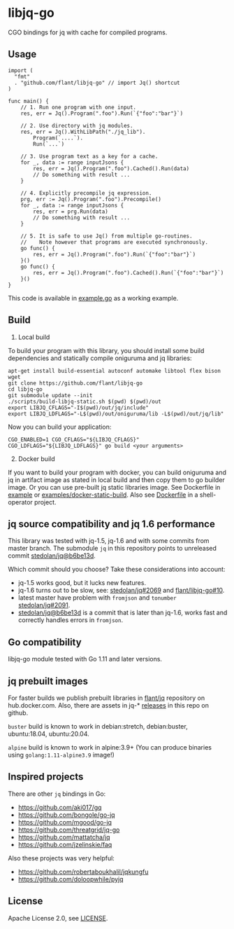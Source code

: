 # libjq-go

CGO bindings for jq with cache for compiled programs.

## Usage

```
import (
  "fmt"
  . "github.com/flant/libjq-go" // import Jq() shortcut
)

func main() {
	// 1. Run one program with one input.
	res, err = Jq().Program(".foo").Run(`{"foo":"bar"}`)

	// 2. Use directory with jq modules.
	res, err = Jq().WithLibPath("./jq_lib").
		Program(`....`).
		Run(`...`)
	
	// 3. Use program text as a key for a cache.
	for _, data := range inputJsons {
		res, err = Jq().Program(".foo").Cached().Run(data)
		// Do something with result ...
	}
	
	// 4. Explicitly precompile jq expression.
	prg, err := Jq().Program(".foo").Precompile()
	for _, data := range inputJsons {
		res, err = prg.Run(data)
		// Do something with result ...
	}
	
	// 5. It is safe to use Jq() from multiple go-routines.
	//    Note however that programs are executed synchronously.
	go func() {
		res, err = Jq().Program(".foo").Run(`{"foo":"bar"}`)
	}()
	go func() {
		res, err = Jq().Program(".foo").Cached().Run(`{"foo":"bar"}`)
	}()
}
```

This code is available in [example.go](example/example.go) as a working example.


## Build

1. Local build

To build your program with this library, you should install some build dependencies and statically compile oniguruma and jq libraries:

```
apt-get install build-essential autoconf automake libtool flex bison wget
git clone https://github.com/flant/libjq-go
cd libjq-go
git submodule update --init
./scripts/build-libjq-static.sh $(pwd) $(pwd)/out
export LIBJQ_CFLAGS="-I$(pwd)/out/jq/include"
export LIBJQ_LDFLAGS="-L$(pwd)/out/oniguruma/lib -L$(pwd)/out/jq/lib"
```

Now you can build your application:

```
CGO_ENABLED=1 CGO_CFLAGS="${LIBJQ_CFLAGS}" CGO_LDFLAGS="${LIBJQ_LDFLAGS}" go build <your arguments>
```

2. Docker build

If you want to build your program with docker, you can build oniguruma and jq in artifact image as stated in local build and then copy them to go builder image. Or you can use pre-built jq static libraries image. See Dockerfile in [example](./example/Dockerfile) or [examples/docker-static-build](./examples/docker-static-build/Dockerfile). Also see [Dockerfile](https://github.com/flant/shell-operator/blob/master/Dockerfile) in a shell-operator project.

## jq source compatibility and jq 1.6 performance

This library was tested with jq-1.5, jq-1.6 and with some commits from master branch. The submodule `jq` in this repository points to unreleased commit [stedolan/jq@b6be13d](https://github.com/stedolan/jq/commit/b6be13d5de6dd7d8aad5fd871eb6b0b30fc7d7f6).

Which commit should you choose? Take these considerations into account:

- jq-1.5 works good, but it lucks new features.
- jq-1.6 turns out to be slow, see: [stedolan/jq#2069](https://github.com/stedolan/jq/issues/2069) and [flant/libjq-go#10](https://github.com/flant/libjq-go/issues/10).
- latest master have problem with `fromjson` and `tonumber` [stedolan/jq#2091](https://github.com/stedolan/jq/issues/2091).
- [stedolan/jq@b6be13d](https://github.com/stedolan/jq/commit/b6be13d5de6dd7d8aad5fd871eb6b0b30fc7d7f6) is a commit that is later than jq-1.6, works fast and correctly handles errors in `fromjson`.

## Go compatibility

libjq-go module tested with Go 1.11 and later versions.

## jq prebuilt images

For faster builds we publish prebuilt libraries in [flant/jq](https://hub.docker.com/repository/docker/flant/jq) repository on hub.docker.com. Also, there are assets in jq-* [releases](https://github.com/flant/libjq-go/releases) in this repo on github.

`buster` build is known to work in debian:stretch, debian:buster, ubuntu:18.04, ubuntu:20.04.

`alpine` build is known to work in alpine:3.9+ (You can produce binaries using `golang:1.11-alpine3.9` image!)

## Inspired projects

There are other `jq` bindings in Go:

- https://github.com/aki017/gq
- https://github.com/bongole/go-jq
- https://github.com/mgood/go-jq
- https://github.com/threatgrid/jq-go
- https://github.com/mattatcha/jq
- https://github.com/jzelinskie/faq

Also these projects was very helpful: 

- https://github.com/robertaboukhalil/jqkungfu
- https://github.com/doloopwhile/pyjq


## License

Apache License 2.0, see [LICENSE](LICENSE).
